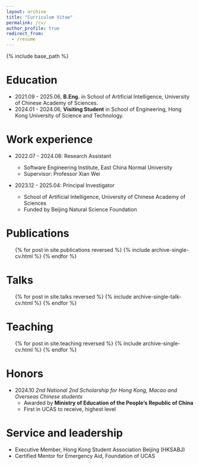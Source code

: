 ```yaml
---
layout: archive
title: "Curriculum Vitae"
permalink: /cv/
author_profile: true
redirect_from:
  - /resume
---
```


{% include base_path %}

Education
======
* 2021.09 - 2025.06, **B.Eng.** in School of Artificial Intelligence, University of Chinese Academy of Sciences.
* 2024.01 - 2024.06, **Visiting Student** in School of Engineering, Hong Kong University of Science and Technology.

Work experience
======
* 2022.07 - 2024.08: Research Assistant
  * Software Engineering Institute, East China Normal University
  * Supervisor: Professor Xian Wei

* 2023.12 - 2025.04: Principal Investigator
  * School of Artificial Intelligence, University of Chinese Academy of Sciences
  * Funded by Beijing Natural Science Foundation

Publications
======
  <ul>{% for post in site.publications reversed %}
    {% include archive-single-cv.html %}
  {% endfor %}</ul>
  
Talks
======
  <ul>{% for post in site.talks reversed %}
    {% include archive-single-talk-cv.html  %}
  {% endfor %}</ul>
  
Teaching
======
  <ul>{% for post in site.teaching reversed %}
    {% include archive-single-cv.html %}
  {% endfor %}</ul>

Honors
======
* 2024.10 *2nd National 2nd Scholarship for Hong Kong, Macao and Overseas Chinese students*
  * Awarded by **Ministry of Education of the People’s Republic of China**
  * First in UCAS to receive, highest level

Service and leadership
======
* Executive Member, Hong Kong Student Association Beijing (HKSABJ)
* Certified Mentor for Emergency Aid, Foundation of UCAS
